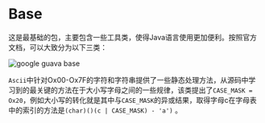 # Base

这是最基础的包，主要包含一些工具类，使得Java语言使用更加便利。按照官方文档，可以大致分为以下三类：

![google guava base](https://ws3.sinaimg.cn/large/006tNc79ly1fvt5klra7tj30cg0scgm4.jpg)


`Ascii`中针对Ox00-Ox7F的字符和字符串提供了一些静态处理方法，从源码中学习到的最关键的方法在于大小写字母之间的一些规律，该类提出了`CASE_MASK = Ox20`，例如大小写的转化就是其中与`CASE_MASK`的异或结果，取得字母c在字母表中的索引的方法是`(char)()(c | CASE_MASK) - 'a')` 。
